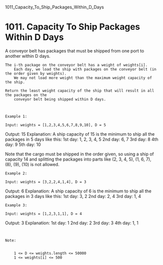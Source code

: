 1011_Capacity_To_Ship_Packages_Within_D_Days
# 1011. Capacity To Ship Packages Within D Days

A conveyor belt has packages that must be shipped from one port to another within
        D days.

    The i-th package on the conveyor belt has a weight of weights[i]. 
        Each day, we load the ship with packages on the conveyor belt (in the order given by weights).
        We may not load more weight than the maximum weight capacity of the ship.

    Return the least weight capacity of the ship that will result in all the packages on the
        conveyor belt being shipped within D days.

     

    Example 1:

    Input: weights = [1,2,3,4,5,6,7,8,9,10], D = 5
Output: 15
Explanation: 
A ship capacity of 15 is the minimum to ship all the packages in 5 days like this:
1st day: 1, 2, 3, 4, 5
2nd day: 6, 7
3rd day: 8
4th day: 9
5th day: 10

Note that the cargo must be shipped in the order given, so using a ship of capacity 14 and splitting the packages into parts like (2, 3, 4, 5), (1, 6, 7), (8), (9), (10) is not allowed.

    Example 2:

    Input: weights = [3,2,2,4,1,4], D = 3
Output: 6
Explanation: 
A ship capacity of 6 is the minimum to ship all the packages in 3 days like this:
1st day: 3, 2
2nd day: 2, 4
3rd day: 1, 4

    Example 3:

    Input: weights = [1,2,3,1,1], D = 4
Output: 3
Explanation: 
1st day: 1
2nd day: 2
3rd day: 3
4th day: 1, 1

     

    Note:

    
        1 <= D <= weights.length <= 50000
        1 <= weights[i] <= 500